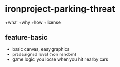 # ironproject-parking-threat

+what
+why
+how
+license

## feature-basic

- basic canvas, easy graphics
- predesigned level (non random)
- game logic: you loose when you hit nearby cars
